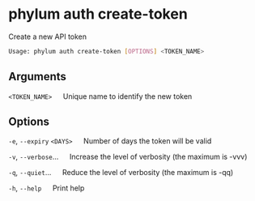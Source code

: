 # phylum auth create-token

Create a new API token

```sh
Usage: phylum auth create-token [OPTIONS] <TOKEN_NAME>
```

## Arguments

`<TOKEN_NAME>`
&emsp; Unique name to identify the new token

## Options

`-e`, `--expiry` `<DAYS>`
&emsp; Number of days the token will be valid

`-v`, `--verbose`...
&emsp; Increase the level of verbosity (the maximum is -vvv)

`-q`, `--quiet`...
&emsp; Reduce the level of verbosity (the maximum is -qq)

`-h`, `--help`
&emsp; Print help
